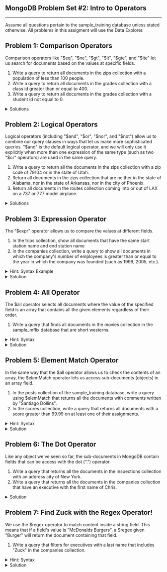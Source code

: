 ## MongoDB Problem Set #2: Intro to Operators

---

Assume all questions pertain to the sample_training
database unless stated otherwise. All problems in this
assigment will use the Data Explorer.

## Problem 1: Comparison Operators
Comparison operators like "$eq", "$ne", "$gt", "$lt",
"$gte", and "$lte" let us search for documents
based on the values at specific fields.

1. Write a query to return all documents in the zips
collection with a population
of less than 100 people.
2. Write a query to return all 
documents in the grades collection with a class id
greater than or equal to 400.
3. Write a query to return
all documents in the grades collection with
a student id not equal to 0.

<details>
<summary>Solutions</summary>

1. `{ "pop" : {"$lt" : 100} }`
2. `{ "class_id" : {"$gte" : 400} }`
3. `{ "student_id" : {"$ne" : 0} }`
</details>

## Problem 2: Logical Operators
Logical operators (including "$and", "$or", "$nor", and "$not")
allow us to combine our query clauses in ways that
let us make more sophisticated queries. "$and" is the default
logical operator, and we will only use it explicitly when more
than one expression of the same type (such as two "$or" operators)
are used in the same query.

1. Write a query to return all the documents 
in the zips collection with a
zip code of 79104 or in the state of Utah.
2. Return all documents in the zips collection 
that are neither in the state
of Alabama, nor in the state of Arkansas, nor in the city
of Phoenix.
3. Return all documents in the routes collection coming
into or out of LAX on a 737 or 777 model airplane.

<details>
<summary>Solutions</summary>

1. `{"$or" : [{"zip" : "79104"}, {"state" : "UT"}] }`
2. `{ "$nor" : [{"state" : "AL"}, {"state" : "AK"}, {"city" : "PHOENIX"}] }`
3. `{ "$and" : [ { "$or" : [ {"src_airport" : "LAX"}, {"dst_airport" : "LAX"} ] }, { "$or" : [{"airplane" : 737}, {"airplane" : 777}]  } ] }`

### More Info

---

An explicit use of the and operator is required to solve part three
of this problem because the same operator ("$or") is used in multiple
expressions. Without it, our cursor would contain values where either
or expression evaluated to true, even if both did not evaluate to true.
</details>

## Problem 3: Expression Operator
The "$expr" operator allows us to compare the values at different fields.

1. In the trips collection, show all documents that have the
same start station name and end station name
2. In the companies collection, write a query to 
show all documents in which the company's number of employees
is greater than or equal to the year in which the company
was founded (such as 1999, 2005, etc.).

<details>
<summary>Hint: Syntax Example</summary>

Check out the query below for an example. This query
finds all documents where the value of "spent" is less
than the value of "budget":

`{ $expr: { $lt: [ "$spent" , "$budget" ] } } `
</details>

<details>
<summary>Solution</summary>

1. `{ "$expr" : { "$eq" : [ "$start station name", "$end station name" ] }}`
2. `{ "$expr" : { "$gte" : ["$number_of_employees", "$founded_year"] } }`
</details>

## Problem 4: All Operator
The $all operator selects all documents where the value of
the specified field is an array that contains all the given
elements regardless of their order.

1. Write a query that finds all documents in the movies collection in the
sample_mflix database that are short westerns.

<details>
<summary>Hint: Syntax</summary>

This is the syntax that the $all operator uses:
`{ <field>: { $all: [ <value1> , <value2> ... ] } }`
</details>

<details>
<summary>Solution</summary>

1. `{ "genres" : { "$all" : ["Short", "Western"] } }`
</details>

## Problem 5: Element Match Operator
In the same way that the $all operator allows us to
check the contents of an array, the $elemMatch operator
lets us access sub-documents (objects) in an array field.

1. In the posts collection of the sample_training database,
write a query using $elemMatch that returns all the
documents with comments written by "Santiago Dollins".
2. In the scores collection, write a query
that returns all documents with a score greater than 99.99
on at least one of their assignments.

<details>
<summary>Hint: Syntax</summary>

To use $elemMatch, you will have to specify an array field
and queries like so:
`{ <field>: { $elemMatch: { <query1>, <query2>, ... } } }`
</details>

<details>
<summary>Solution</summary>

1. `{ "comments" : {"$elemMatch" : {"author" : "Santiago Dollins" } } }`
2. `{ "scores" : { "$elemMatch" : { "score" : { "$gt" : 99.999 } } } }`
</details>


## Problem 6: The Dot Operator
Like any object we've seen so far, the sub-documents
in MongoDB contain fields that can be access with the dot
(".") operator.

1. Write a query that returns all the documents in the
inspections collection with an address city of New York.
2. Write a query that returns all the documents in the
companies collection that
have an executive with the first name of Chris.

<details>
<summary>Solution</summary>

1. `{ "address.city" : "NEW YORK" }`
2. `{ "relationships.person.first_name" : "Chris" }`
</details>


## Problem 7: Find Zuck with the Regex Operator!
We use the $regex operator to match content inside a 
string field. This means that if a field's value is 
"McDonalds Burgers", a $regex given "Burger" will return the document 
containing that field.

1. Write a query that filters for executives with a last name
that includes "Zuck" in the companies collection.

<details>
<summary>Hint: Syntax</summary>

The most basic query using $regex looks like this:

`{ "<field>" : { "$regex" : "<YourString>"} }`
</details>

<details>
<summary>Solution</summary>

This is the query you're looking for:

`{ "relationships.person.last_name" : { "$regex" : "Zuck"} }`

Uh oh! Looks like Mark's not the only Zuck in town.
</details>